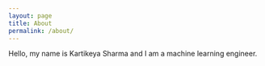 ```yaml
---
layout: page
title: About
permalink: /about/
---
```


Hello, my name is Kartikeya Sharma and I am a machine learning engineer.
